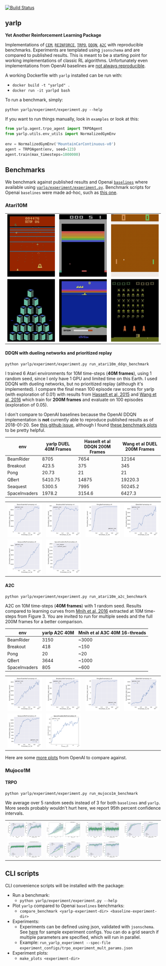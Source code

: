 [![Build Status](https://travis-ci.org/btaba/yarlp.svg?branch=master)](https://travis-ci.org/btaba/yarlp)

## yarlp

**Yet Another Reinforcement Learning Package**

Implementations of [`CEM`](/yarlp/agent/cem_agent.py), [`REINFORCE`](/yarlp/agent/pg_agents.py), [`TRPO`](/yarlp/agent/trpo_agent.py), [`DDQN`](/yarlp/agent/ddqn_agent.py), [`A2C`](/yarlp/agent/a2c_agent.py) with reproducible benchmarks. Experiments are templated using `jsonschema` and are compared to published results. This is meant to be a starting point for working implementations of classic RL algorithms. Unfortunately even implementations from OpenAI baselines are [not always reproducible](https://github.com/openai/baselines/issues/176).

A working Dockerfile with `yarlp` installed can be run with:

* `docker build -t "yarlpd" .`
* `docker run -it yarlpd bash`

To run a benchmark, simply:

`python yarlp/experiment/experiment.py --help`


If you want to run things manually, look in `examples` or look at this:

```python
from yarlp.agent.trpo_agent import TRPOAgent
from yarlp.utils.env_utils import NormalizedGymEnv

env = NormalizedGymEnv('MountainCarContinuous-v0')
agent = TRPOAgent(env, seed=123)
agent.train(max_timesteps=1000000)
```

## Benchmarks

We benchmark against published results and Openai [`baselines`](https://github.com/openai/baselines) where available using [`yarlp/experiment/experiment.py`](/yarlp/experiment/experiment.py). Benchmark scripts for Openai `baselines` were made ad-hoc, such as [this one](https://github.com/btaba/baselines/blob/master/baselines/trpo_mpi/run_trpo_experiment.py).

### Atari10M

||||
|---|---|---|
|![BeamRider](/assets/atari10m/ddqn/beamrider.gif)|![Breakout](/assets/atari10m/ddqn/breakout.gif)|![Pong](/assets/atari10m/ddqn/pong.gif)|
|![QBert](/assets/atari10m/ddqn/qbert.gif)|![Seaquest](/assets/atari10m/ddqn/seaquest.gif)|![SpaceInvaders](/assets/atari10m/ddqn/spaceinvaders.gif)|


#### DDQN with dueling networks and prioritized replay

`python yarlp/experiment/experiment.py run_atari10m_ddqn_benchmark`


I trained 6 Atari environments for 10M time-steps (**40M frames**), using 1 random seed, since I only have 1 GPU and limited time on this Earth. I used DDQN with dueling networks, but no prioritized replay (although it's implemented). I compare the final mean 100 episode raw scores for yarlp (with exploration of 0.01) with results from [Hasselt et al, 2015](https://arxiv.org/pdf/1509.06461.pdf) and [Wang et al, 2016](https://arxiv.org/pdf/1511.06581.pdf) which train for **200M frames** and evaluate on 100 episodes (exploration of 0.05).

I don't compare to OpenAI baselines because the OpenAI DDQN implementation is **not** currently able to reproduce published results as of 2018-01-20. See [this github issue](https://github.com/openai/baselines/issues/176), although I found [these benchmark plots](https://github.com/openai/baselines-results/blob/master/dqn_results.ipynb) to be pretty helpful.

|env|yarlp DUEL 40M Frames|Hasselt et al DDQN 200M Frames|Wang et al DUEL 200M Frames|
|---|---|---|---|
|BeamRider|8705|7654|12164|
|Breakout|423.5|375|345|
|Pong|20.73|21|21|
|QBert|5410.75|14875|19220.3|
|Seaquest|5300.5|7995|50245.2|
|SpaceInvaders|1978.2|3154.6|6427.3|


|   |   |   |   |
|---|---|---|---|
|![BeamRiderNoFrameskip-v4](/assets/atari10m/ddqn/BeamRiderNoFrameskip-v4.png)|![BreakoutNoFrameskip-v4](/assets/atari10m/ddqn/BreakoutNoFrameskip-v4.png)|![PongNoFrameskip-v4](/assets/atari10m/ddqn/PongNoFrameskip-v4.png)|![QbertNoFrameskip-v4](/assets/atari10m/ddqn/QbertNoFrameskip-v4.png)|
|![SeaquestNoFrameskip-v4](/assets/atari10m/ddqn/SeaquestNoFrameskip-v4.png)|![SpaceInvadersNoFrameskip-v4](/assets/atari10m/ddqn/SpaceInvadersNoFrameskip-v4.png)||


#### A2C

`python yarlp/experiment/experiment.py run_atari10m_a2c_benchmark`


A2C on 10M time-steps (**40M frames**) with 1 random seed. Results compared to learning curves from [Mnih et al, 2016](https://arxiv.org/pdf/1602.01783.pdf) extracted at 10M time-steps from Figure 3. You are invited to run for multiple seeds and the full 200M frames for a better comparison.

|env|yarlp A2C 40M|Mnih et al A3C 40M 16-threads|
|---|---|---|
|BeamRider|3150|~3000|
|Breakout|418|~150|
|Pong|20|~20|
|QBert|3644|~1000|
|SpaceInvaders|805|~600|

|   |   |   |   |
|---|---|---|---|
|![BeamRiderNoFrameskip-v4](/assets/atari10m/a2c/BeamRiderNoFrameskip-v4.png)|![BreakoutNoFrameskip-v4](/assets/atari10m/a2c/BreakoutNoFrameskip-v4.png)|![PongNoFrameskip-v4](/assets/atari10m/a2c/PongNoFrameskip-v4.png)|![QbertNoFrameskip-v4](/assets/atari10m/a2c/QbertNoFrameskip-v4.png)|
|![SeaquestNoFrameskip-v4](/assets/atari10m/a2c/SeaquestNoFrameskip-v4.png)|![SpaceInvadersNoFrameskip-v4](/assets/atari10m/a2c/SpaceInvadersNoFrameskip-v4.png)||

Here are some [more plots](https://github.com/openai/baselines-results/blob/master/acktr_ppo_acer_a2c_atari.ipynb) from OpenAI to compare against.

### Mujoco1M

#### TRPO

`python yarlp/experiment/experiment.py run_mujoco1m_benchmark`

We average over 5 random seeds instead of 3 for both `baselines` and `yarlp`. More seeds probably wouldn't hurt here, we report 95th percent confidence intervals.

|   |   |   |   |
|---|---|---|---|
|![Hopper-v1](/assets/mujoco1m/trpo/Hopper-v1.png)|![HalfCheetah-v1](/assets/mujoco1m/trpo/HalfCheetah-v1.png)|![Reacher-v1](/assets/mujoco1m/trpo/Reacher-v1.png)|![Swimmer-v1](/assets/mujoco1m/trpo/Swimmer-v1.png)|
|![InvertedDoublePendulum-v1](/assets/mujoco1m/trpo/InvertedDoublePendulum-v1.png)|![Walker2d-v1](/assets/mujoco1m/trpo/Walker2d-v1.png)|![InvertedPendulum-v1](/assets/mujoco1m/trpo/InvertedPendulum-v1.png)|


## CLI scripts

CLI convenience scripts will be installed with the package:

* Run a benchmark:
	* `python yarlp/experiment/experiment.py --help`
* Plot `yarlp` compared to Openai `baselines` benchmarks:
	* `compare_benchmark <yarlp-experiment-dir> <baseline-experiment-dir>`
* Experiments:
	* Experiments can be defined using json, validated with `jsonschema`. See [here](/experiment_configs) for sample experiment configs. You can do a grid search if multiple parameters are specified, which will run in parallel.
	* Example: `run_yarlp_experiment --spec-file experiment_configs/trpo_experiment_mult_params.json`
* Experiment plots:
	* `make_plots <experiment-dir>`
